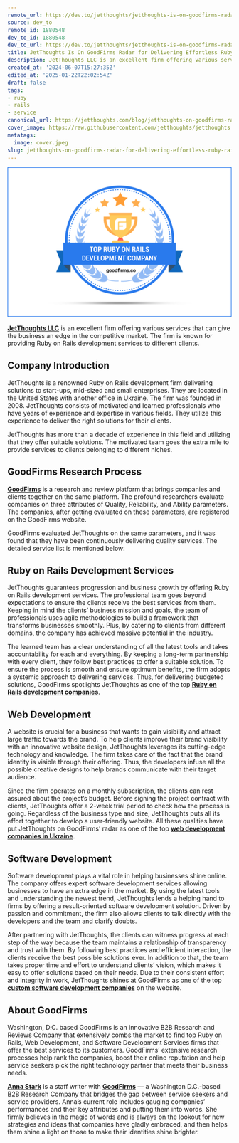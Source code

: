```yaml
---
remote_url: https://dev.to/jetthoughts/jetthoughts-is-on-goodfirms-radar-for-delivering-effortless-ruby-on-rails-development-services-to-business-of-various-niches-1g8b
source: dev_to
remote_id: 1880548
dev_to_id: 1880548
dev_to_url: https://dev.to/jetthoughts/jetthoughts-is-on-goodfirms-radar-for-delivering-effortless-ruby-on-rails-development-services-to-business-of-various-niches-1g8b
title: JetThoughts Is On GoodFirms Radar for Delivering Effortless Ruby on Rails Development Services to Business of Various Niches
description: JetThoughts LLC is an excellent firm offering various services that can give the business an edge...
created_at: '2024-06-07T15:27:35Z'
edited_at: '2025-01-22T22:02:54Z'
draft: false
tags:
- ruby
- rails
- service
canonical_url: https://jetthoughts.com/blog/jetthoughts-on-goodfirms-radar-for-delivering-effortless-ruby-rails-development-services-business-of-various-niches/
cover_image: https://raw.githubusercontent.com/jetthoughts/jetthoughts.github.io/master/content/blog/jetthoughts-on-goodfirms-radar-for-delivering-effortless-ruby-rails-development-services-business-of-various-niches/cover.jpeg
metatags:
  image: cover.jpeg
slug: jetthoughts-on-goodfirms-radar-for-delivering-effortless-ruby-rails-development-services-business-of-various-niches
---
```

![badge from goodfirms](file_0.jpeg)

**[JetThoughts LLC](https://www.goodfirms.co/company/jetthoughts-llc)** is an excellent firm offering various services that can give the business an edge in the competitive market. The firm is known for providing Ruby on Rails development services to different clients.

## Company Introduction

JetThoughts is a renowned Ruby on Rails development firm delivering solutions to start-ups, mid-sized and small enterprises. They are located in the United States with another office in Ukraine. The firm was founded in 2008. JetThoughts consists of motivated and learned professionals who have years of experience and expertise in various fields. They utilize this experience to deliver the right solutions for their clients.

JetThoughts has more than a decade of experience in this field and utilizing that they offer suitable solutions. The motivated team goes the extra mile to provide services to clients belonging to different niches.

## GoodFirms Research Process

**[GoodFirms](https://www.goodfirms.co/)** is a research and review platform that brings companies and clients together on the same platform. The profound researchers evaluate companies on three attributes of Quality, Reliability, and Ability parameters. The companies, after getting evaluated on these parameters, are registered on the GoodFirms website.

GoodFirms evaluated JetThoughts on the same parameters, and it was found that they have been continuously delivering quality services. The detailed service list is mentioned below:

## Ruby on Rails Development Services

JetThoughts guarantees progression and business growth by offering Ruby on Rails development services. The professional team goes beyond expectations to ensure the clients receive the best services from them. Keeping in mind the clients’ business mission and goals, the team of professionals uses agile methodologies to build a framework that transforms businesses smoothly. Plus, by catering to clients from different domains, the company has achieved massive potential in the industry.

The learned team has a clear understanding of all the latest tools and takes accountability for each and everything. By keeping a long-term partnership with every client, they follow best practices to offer a suitable solution. To ensure the process is smooth and ensure optimum benefits, the firm adopts a systemic approach to delivering services. Thus, for delivering budgeted solutions, GoodFirms spotlights JetThoughts as one of the top **[Ruby on Rails development companies](https://www.goodfirms.co/directory/frameworks/top-software-development-companies/ruby-on-rails)**.

## **Web Development**

A website is crucial for a business that wants to gain visibility and attract large traffic towards the brand. To help clients improve their brand visibility with an innovative website design, JetThoughts leverages its cutting-edge technology and knowledge. The firm takes care of the fact that the brand identity is visible through their offering. Thus, the developers infuse all the possible creative designs to help brands communicate with their target audience.

Since the firm operates on a monthly subscription, the clients can rest assured about the project’s budget. Before signing the project contract with clients, JetThoughts offer a 2-week trial period to check how the process is going. Regardless of the business type and size, JetThoughts puts all its effort together to develop a user-friendly website. All these qualities have put JetThoughts on GoodFirms’ radar as one of the top **[web development companies in Ukraine](https://www.goodfirms.co/directory/country/top-website-development-companies/ua)**.

## Software Development

Software development plays a vital role in helping businesses shine online. The company offers expert software development services allowing businesses to have an extra edge in the market. By using the latest tools and understanding the newest trend, JetThoughts lends a helping hand to firms by offering a result-oriented software development solution. Driven by passion and commitment, the firm also allows clients to talk directly with the developers and the team and clarify doubts.

After partnering with JetThoughts, the clients can witness progress at each step of the way because the team maintains a relationship of transparency and trust with them. By following best practices and efficient interaction, the clients receive the best possible solutions ever. In addition to that, the team takes proper time and effort to understand clients’ vision, which makes it easy to offer solutions based on their needs. Due to their consistent effort and integrity in work, JetThoughts shines at GoodFirms as one of the top **[custom software development companies](https://www.goodfirms.co/directory/languages/top-software-development-companies)** on the website.

## About GoodFirms

Washington, D.C. based GoodFirms is an innovative B2B Research and Reviews Company that extensively combs the market to find top Ruby on Rails, Web Development, and Software Development Services firms that offer the best services to its customers. GoodFirms’ extensive research processes help rank the companies, boost their online reputation and help service seekers pick the right technology partner that meets their business needs.

**[Anna Stark](https://www.linkedin.com/in/anna-stark-558484192/)** is a staff writer with **[GoodFirms](https://www.goodfirms.co/)** — a Washington D.C.-based B2B Research Company that bridges the gap between service seekers and service providers. Anna’s current role includes gauging companies’ performances and their key attributes and putting them into words. She firmly believes in the magic of words and is always on the lookout for new strategies and ideas that companies have gladly embraced, and then helps them shine a light on those to make their identities shine brighter.